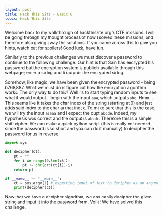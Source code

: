 ```yaml
---
layout: post
title: Hack This Site - Basic 6
topic: Hack This Site
---
```


Welcome back to my walkthrough of hackthissite.org's CTF missions. I will be going through my thought process of how I solved these missions, and therefore also giving away the solutions. If you came across this to give you hints, watch out for spoilers! Good luck, have fun.

Similarly to the previous challenges we must discover a password to continue to the following challenge. Our hint is that Sam has encrypted his password but the encryption system is publicly available through this webpage; enter a string and it outputs the encrypted string.

Somehow, like magic, we have been given the encrypted password - being b768j887. What we must do is figure out how the encryption algorithm works. The only way to do this? Well its to start typing random inputs to see what it would output. I begin with the input `aaa`, which outputs `abc`. Hmm... This seems like it takes the char index of the string (starting at 0) and just adds said index to the char at that index. To make sure that this is the case, we will try the input `aaaaa` and I expect the oupt `abcde`. Indeed, my hypothesis was correct and the output is `abcde`. Therefore this is a simple shift cipher. We can make a quick python script (this is really not needed since the password is so short and you can do it manually) to decipher the password for us in reverse.

```python
import sys

def decipher(ct):
    pt = ""
    for i in range(0,len(ct)):
        pt += chr(ord(ct[i])-i)
    return pt

if __name__ == "__main__":
    ct = sys.argv[1] # expecting input of text to decipher as an argument
    print(decipher(ct))
```

Now that we have a decipher algorithm, we can easily decipher the given string and input it into the password form. Voila! We have solved this challenge.